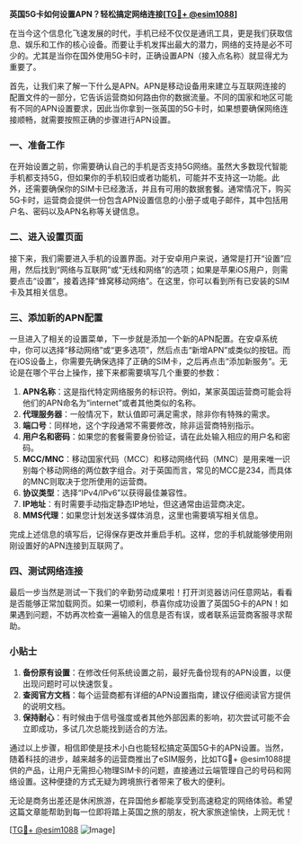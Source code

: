 **英国5G卡如何设置APN？轻松搞定网络连接[[TG💪+ @esim1088](https://t.me/s/esim1088)]**

在当今这个信息化飞速发展的时代，手机已经不仅仅是通讯工具，更是我们获取信息、娱乐和工作的核心设备。而要让手机发挥出最大的潜力，网络的支持是必不可少的。尤其是当你在国外使用5G卡时，正确设置APN（接入点名称）就显得尤为重要了。

首先，让我们来了解一下什么是APN。APN是移动设备用来建立与互联网连接的配置文件的一部分，它告诉运营商如何路由你的数据流量。不同的国家和地区可能有不同的APN设置要求，因此当你拿到一张英国的5G卡时，如果想要确保网络连接顺畅，就需要按照正确的步骤进行APN设置。

### 一、准备工作

在开始设置之前，你需要确认自己的手机是否支持5G网络。虽然大多数现代智能手机都支持5G，但如果你的手机较旧或者功能机，可能并不支持这一功能。此外，还需要确保你的SIM卡已经激活，并且有可用的数据套餐。通常情况下，购买5G卡时，运营商会提供一份包含APN设置信息的小册子或电子邮件，其中包括用户名、密码以及APN名称等关键信息。

### 二、进入设置页面

接下来，我们需要进入手机的设置界面。对于安卓用户来说，通常是打开“设置”应用，然后找到“网络与互联网”或“无线和网络”的选项；如果是苹果iOS用户，则需要点击“设置”，接着选择“蜂窝移动网络”。在这里，你可以看到所有已安装的SIM卡及其相关信息。

### 三、添加新的APN配置

一旦进入了相关的设置菜单，下一步就是添加一个新的APN配置。在安卓系统中，你可以选择“移动网络”或“更多选项”，然后点击“新增APN”或类似的按钮。而在iOS设备上，你需要先确保选择了正确的SIM卡，之后再点击“添加新服务”。无论是在哪个平台上操作，接下来都需要填写几个重要的参数：

1. **APN名称**：这是指代特定网络服务的标识符。例如，某家英国运营商可能会将他们的APN命名为“internet”或者其他类似的名称。
2. **代理服务器**：一般情况下，默认值即可满足需求，除非你有特殊的需求。
3. **端口号**：同样地，这个字段通常不需要修改，除非运营商特别指示。
4. **用户名和密码**：如果您的套餐需要身份验证，请在此处输入相应的用户名和密码。
5. **MCC/MNC**：移动国家代码（MCC）和移动网络代码（MNC）是用来唯一识别每个移动网络的两位数字组合。对于英国而言，常见的MCC是234，而具体的MNC则取决于您所使用的运营商。
6. **协议类型**：选择“IPv4/IPv6”以获得最佳兼容性。
7. **IP地址**：有时需要手动指定静态IP地址，但这通常由运营商决定。
8. **MMS代理**：如果您计划发送多媒体消息，这里也需要填写相关信息。

完成上述信息的填写后，记得保存更改并重启手机。这样，您的手机就能够使用刚刚设置好的APN连接到互联网了。

### 四、测试网络连接

最后一步当然是测试一下我们的辛勤劳动成果啦！打开浏览器访问任意网站，看看是否能够正常加载网页。如果一切顺利，恭喜你成功设置了英国5G卡的APN！如果遇到问题，不妨再次检查一遍输入的信息是否有误，或者联系运营商客服寻求帮助。

### 小贴士

1. **备份原有设置**：在修改任何系统设置之前，最好先备份现有的APN设置，以便出现问题时可以快速恢复。
2. **查阅官方文档**：每个运营商都有详细的APN设置指南，建议仔细阅读官方提供的说明文档。
3. **保持耐心**：有时候由于信号强度或者其他外部因素的影响，初次尝试可能不会立即成功，多试几次总能找到适合的方法。

通过以上步骤，相信即使是技术小白也能轻松搞定英国5G卡的APN设置。当然，随着科技的进步，越来越多的运营商推出了eSIM服务，比如TG💪+ @esim1088提供的产品，让用户无需担心物理SIM卡的问题，直接通过云端管理自己的号码和网络设置。这种便捷的方式无疑为跨境旅行者带来了极大的便利。

无论是商务出差还是休闲旅游，在异国他乡都能享受到高速稳定的网络体验。希望这篇文章能帮助到每一位即将踏上英国之旅的朋友，祝大家旅途愉快，上网无忧！

[[TG💪+ @esim1088](https://t.me/s/esim1088) ![Image](https://i.postimg.cc/4NQfJmqS/Snipaste-2025-05-13-00-14-12.png)]